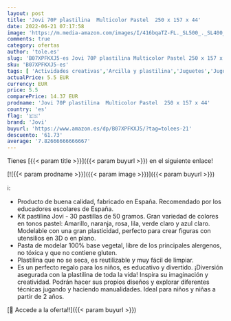 ```yaml
---
layout: post
title: 'Jovi 70P plastilina  Multicolor Pastel  250 x 157 x 44'
date: 2022-06-21 07:17:58
image: 'https://m.media-amazon.com/images/I/416bqaTZ-FL._SL500_._SL400_.jpg'
comments: true
category: ofertas
author: 'tole.es'
slug: 'B07XPFKXJ5-es Jovi 70P plastilina Multicolor Pastel 250 x 157 x 44'
sku: 'B07XPFKXJ5-es'
tags: [ 'Actividades creativas','Arcilla y plastilina','Juguetes','Juguetes y juegos','jovi','plastilina','🇪🇸', ]
actualPrice: 5.5 EUR
currency: EUR
price: 5.5
comparePrice: 14.37 EUR
prodname: 'Jovi 70P plastilina  Multicolor Pastel  250 x 157 x 44'
country: 'es'
flag: '🇪🇸'
brand: 'Jovi'
buyurl: 'https://www.amazon.es/dp/B07XPFKXJ5/?tag=tolees-21'
descuento: '61.73'
average: '7.82666666666667'
---
```


Tienes [{{< param title >}}]({{< param buyurl >}}) en el siguiente enlace!

[![{{< param prodname >}}]({{< param image >}})]({{< param buyurl >}})

ℹ️:

- Producto de buena calidad, fabricado en España. Recomendado por los educadores escolares de España.
- Kit pastilina Jovi - 30 pastillas de 50 gramos. Gran variedad de colores en tonos pastel: Amarillo, naranja, rosa, lila, verde claro y azul claro. Modelable con una gran plasticidad, perfecto para crear figuras con utensilios en 3D o en plano.
- Pasta de modelar 100% base vegetal, libre de los principales alergenos, no tóxica y que no contiene gluten.
- Plastilina que no se seca, es reutilizable y muy fácil de limpiar.
- Es un perfecto regalo para los niños, es educativo y divertido. ¡Diversión asegurada con la plastilina de toda la vida! Inspira su imaginación y creatividad. Podrán hacer sus propios diseños y explorar diferentes técnicas jugando y haciendo manualidades. Ideal para niños y niñas a partir de 2 años.

[🛒 Accede a la oferta!!]({{< param buyurl >}})
